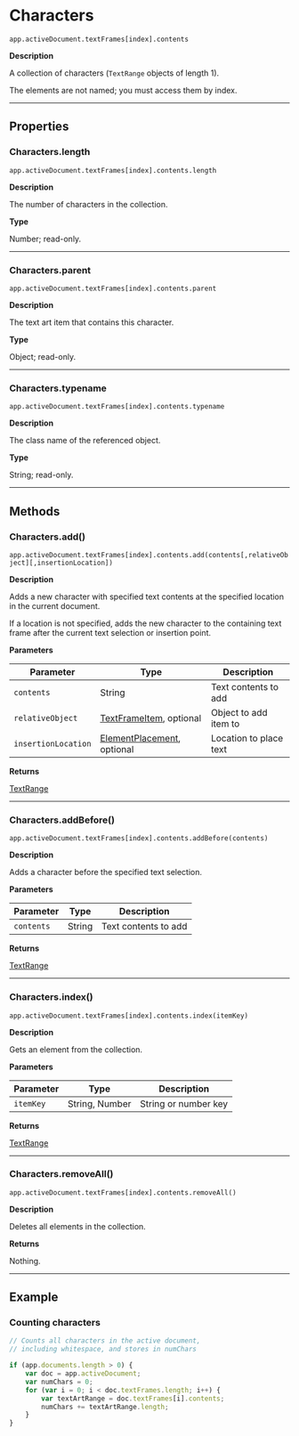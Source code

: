 # Characters

`app.activeDocument.textFrames[index].contents`

**Description**

A collection of characters (`TextRange` objects of length 1).

The elements are not named; you must access them by index.

---

## Properties

### Characters.length

`app.activeDocument.textFrames[index].contents.length`

**Description**

The number of characters in the collection.

**Type**

Number; read-only.

---

### Characters.parent

`app.activeDocument.textFrames[index].contents.parent`

**Description**

The text art item that contains this character.

**Type**

Object; read-only.

---

### Characters.typename

`app.activeDocument.textFrames[index].contents.typename`

**Description**

The class name of the referenced object.

**Type**

String; read-only.

---

## Methods

### Characters.add()

`app.activeDocument.textFrames[index].contents.add(contents[,relativeObject][,insertionLocation])`

**Description**

Adds a new character with specified text contents at the specified location in the current document.

If a location is not specified, adds the new character to the containing text frame after the current text selection or insertion point.

**Parameters**

| Parameter           | Type                                                                                               | Description            |
|---------------------|----------------------------------------------------------------------------------------------------|------------------------|
| `contents`          | String                                                                                             | Text contents to add   |
| `relativeObject`    | [TextFrameItem](./TextFrameItem.md), optional                                 | Object to add item to  |
| `insertionLocation` | [ElementPlacement](scripting-constants.md#jsobjref-scripting-constants-elementplacement), optional | Location to place text |

**Returns**

[TextRange](./TextRange.md)

---

### Characters.addBefore()

`app.activeDocument.textFrames[index].contents.addBefore(contents)`

**Description**

Adds a character before the specified text selection.

**Parameters**

| Parameter   | Type   | Description          |
|-------------|--------|----------------------|
| `contents`  | String | Text contents to add |

**Returns**

[TextRange](./TextRange.md)

---

### Characters.index()

`app.activeDocument.textFrames[index].contents.index(itemKey)`

**Description**

Gets an element from the collection.

**Parameters**

| Parameter   | Type           | Description          |
|-------------|----------------|----------------------|
| `itemKey`   | String, Number | String or number key |

**Returns**

[TextRange](./TextRange.md)

---

### Characters.removeAll()

`app.activeDocument.textFrames[index].contents.removeAll()`

**Description**

Deletes all elements in the collection.

**Returns**

Nothing.

---

## Example

### Counting characters

```javascript
// Counts all characters in the active document,
// including whitespace, and stores in numChars

if (app.documents.length > 0) {
    var doc = app.activeDocument;
    var numChars = 0;
    for (var i = 0; i < doc.textFrames.length; i++) {
        var textArtRange = doc.textFrames[i].contents;
        numChars += textArtRange.length;
    }
}
```
